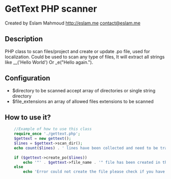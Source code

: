 GetText PHP scanner
======
Created by Eslam Mahmoud <http://eslam.me> <contact@eslam.me>

## Description

PHP class to scan files/project and create or update .po file, used for localization. Could be used to scan any type of files, It will extract all strings like __('Hello World') Or _e("Hello again.").


## Configuration
* $directory to be scanned accept array of directories or single string directory
* $file_extensions an array of allowed files extensions to be scanned


## How to use it?
```php
    //Example of how to use this class
    require_once './gettext.php';
    $gettext = new gettext();
    $lines = $gettext->scan_dir();
    echo count($lines) . ' lines have been collected and need to be translated <br>';
    
    if ($gettext->create_po($lines))
        echo '"' . $gettext->file_name . '" file has been created in the same directory of this script find it at <a href="' . $gettext->file_name . '">download ' . $gettext->file_name . '</a>';
    else
        echo 'Error could not create the file please check if you have the right permissions';
```
